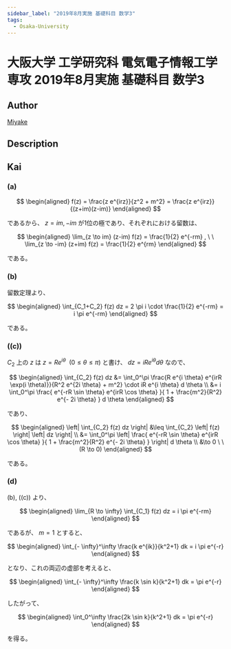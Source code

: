 ```yaml
---
sidebar_label: "2019年8月実施 基礎科目 数学3"
tags:
  - Osaka-University
---
```

# 大阪大学 工学研究科 電気電子情報工学専攻 2019年8月実施 基礎科目 数学3

## **Author**
[Miyake](https://miyake.github.io/exams/index.html)

## **Description**

## **Kai**
### (a)

$$
\begin{aligned}
f(z)
= \frac{z e^{irz}}{z^2 + m^2}
= \frac{z e^{irz}}{(z+im)(z-im)}
\end{aligned}
$$

であるから、 $z=im,-im$ が1位の極であり、それぞれにおける留数は、

$$
\begin{aligned}
\lim_{z \to im} (z-im) f(z) = \frac{1}{2} e^{-rm}
, \ \ 
\lim_{z \to -im} (z+im) f(z) = \frac{1}{2} e^{rm}
\end{aligned}
$$

である。

### (b)
留数定理より、

$$
\begin{aligned}
\int_{C_1+C_2} f(z) dz
= 2 \pi i \cdot \frac{1}{2} e^{-rm}
= i \pi e^{-rm}
\end{aligned}
$$

である。

### (\(c\))
<!-- 要修正 -->
$C_2$ 上の $z$ は $z=Re^{i \theta} \ \ (0 \leq \theta \leq \pi)$ と書け、
$dz = iRe^{i \theta} d \theta$
なので、

$$
\begin{aligned}
\int_{C_2} f(z) dz
&= \int_0^\pi \frac{R e^{i \theta} e^{irR \exp(i \theta)}}{R^2 e^{2i \theta} + m^2} \cdot iR e^{i \theta} d \theta
\\
&= i \int_0^\pi \frac{ e^{-rR \sin \theta} e^{irR \cos \theta} }{ 1 + \frac{m^2}{R^2} e^{- 2i \theta} } d \theta
\end{aligned}
$$

であり、

$$
\begin{aligned}
\left| \int_{C_2} f(z) dz \right|
&\leq \int_{C_2} \left| f(z) \right| \left| dz \right|
\\
&= \int_0^\pi \left| \frac{ e^{-rR \sin \theta} e^{irR \cos \theta} }{ 1 + \frac{m^2}{R^2} e^{- 2i \theta} } \right| d \theta
\\
&\to 0 \ \ (R \to 0)
\end{aligned}
$$

である。

### (d)
(b), (\(c\)) より、

$$
\begin{aligned}
\lim_{R \to \infty} \int_{C_1} f(z) dz = i \pi e^{-rm}
\end{aligned}
$$

であるが、 $m=1$ とすると、

$$
\begin{aligned}
\int_{- \infty}^\infty \frac{k e^{ik}}{k^2+1} dk = i \pi e^{-r}
\end{aligned}
$$

となり、これの両辺の虚部を考えると、

$$
\begin{aligned}
\int_{- \infty}^\infty \frac{k \sin k}{k^2+1} dk = \pi e^{-r}
\end{aligned}
$$

したがって、

$$
\begin{aligned}
\int_0^\infty \frac{2k \sin k}{k^2+1} dk = \pi e^{-r}
\end{aligned}
$$

を得る。